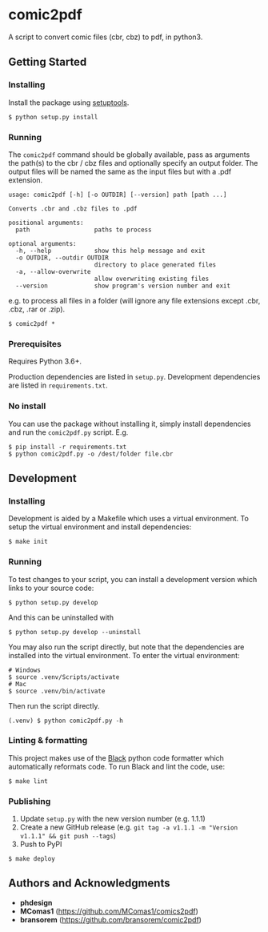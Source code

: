 # comic2pdf
A script to convert comic files (cbr, cbz) to pdf, in python3.

## Getting Started

### Installing

Install the package using [setuptools](https://github.com/pypa/setuptools).

```
$ python setup.py install
```

### Running

The `comic2pdf` command should be globally available, pass as arguments the path(s) to the cbr / cbz files and optionally specify an output folder. The output files will be named the same as the input files but with a .pdf extension.

```
usage: comic2pdf [-h] [-o OUTDIR] [--version] path [path ...]

Converts .cbr and .cbz files to .pdf

positional arguments:
  path                  paths to process

optional arguments:
  -h, --help            show this help message and exit
  -o OUTDIR, --outdir OUTDIR
                        directory to place generated files
  -a, --allow-overwrite
                        allow overwriting existing files
  --version             show program's version number and exit
```

e.g. to process all files in a folder (will ignore any file extensions except .cbr, .cbz, .rar or .zip).

```
$ comic2pdf *
```

### Prerequisites

Requires Python 3.6+.

Production dependencies are listed in `setup.py`. Development dependencies are listed in `requirements.txt`.

### No install

You can use the package without installing it, simply install dependencies and run the `comic2pdf.py` script. E.g.

```
$ pip install -r requirements.txt
$ python comic2pdf.py -o /dest/folder file.cbr
```

## Development

### Installing 

Development is aided by a Makefile which uses a virtual environment. To setup the virtual environment and install dependencies:

```
$ make init
```

### Running

To test changes to your script, you can install a development version which links to your source code:

```
$ python setup.py develop
```

And this can be uninstalled with 

```
$ python setup.py develop --uninstall
```

You may also run the script directly, but note that the dependencies are installed into the virtual environment. To enter the virtual environment:

```
# Windows
$ source .venv/Scripts/activate
# Mac
$ source .venv/bin/activate
```

Then run the script directly.

```
(.venv) $ python comic2pdf.py -h
```

### Linting & formatting

This project makes use of the [Black](https://github.com/psf/black) python code formatter which automatically reformats code. To run Black and lint the code, use:

```
$ make lint
```

### Publishing

1. Update `setup.py` with the new version number (e.g. 1.1.1)
2. Create a new GitHub release (e.g. `git tag -a v1.1.1 -m "Version v1.1.1" && git push --tags`)
3. Push to PyPI
```
$ make deploy
```
## Authors and Acknowledgments

* **phdesign**
* **MComas1** (https://github.com/MComas1/comics2pdf)
* **bransorem** (https://github.com/bransorem/comic2pdf)
